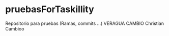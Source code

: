 # pruebasForTaskillity
Repositorio para pruebas (Ramas, commits ...)
VERAGUA CAMBIO
Christian Cambioo

